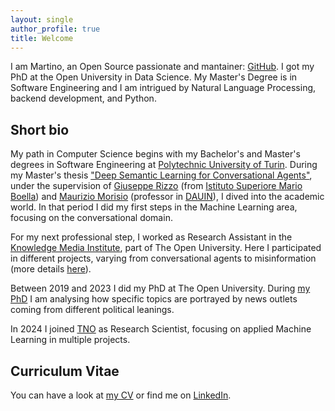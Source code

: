 ```yaml
---
layout: single
author_profile: true
title: Welcome
---
```


I am Martino, an Open Source passionate and mantainer: [GitHub](https://github.com/MartinoMensio/).
I got my PhD at the Open University in Data Science. My Master's Degree is in Software Engineering and I am intrigued by Natural Language Processing, backend development, and Python.

## Short bio

My path in Computer Science begins with my Bachelor's and Master's degrees in Software Engineering at [Polytechnic University of Turin](https://www.polito.it). During my Master's thesis ["Deep Semantic Learning for Conversational Agents"](https://martinomensio.github.io/master/), under the supervision of [Giuseppe Rizzo](http://giusepperizzo.github.io/) (from [Istituto Superiore Mario Boella](http://www.ismb.it/)) and [Maurizio Morisio](https://softeng.polito.it/morisio/) (professor in [DAUIN](http://www.dauin.polito.it/it/)), I dived into the academic world. In that period I did my first steps in the Machine Learning area, focusing on the conversational domain.

For my next professional step, I worked as Research Assistant in the [Knowledge Media Institute](http://kmi.open.ac.uk/), part of The Open University. Here I participated in different projects, varying from  conversational agents to misinformation (more details [here](/kmi-ra/)).

Between 2019 and 2023 I did my PhD at The Open University. During [my PhD](/phd/) I am analysing how specific topics are portrayed by news outlets coming from different political leanings.

In 2024 I joined [TNO](https://www.tno.nl/en/) as Research Scientist, focusing on applied Machine Learning in multiple projects.

## Curriculum Vitae

You can have a look at [my CV](/assets/docs/resume.pdf) or find me on [LinkedIn](https://www.linkedin.com/in/martinomensio/).
